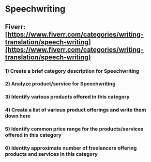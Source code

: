 # Speechwriting
## Fiverr: [https://www.fiverr.com/categories/writing-translation/speech-writing](https://www.fiverr.com/categories/writing-translation/speech-writing)
### 1) Create a brief category description for Speechwriting
### 2) Analyze product/service for Speechwriting
### 3) Identify various products offered in this category
### 4) Create a list of various product offerings and write them down here
### 5) Identify common price range for the products/services offered in this category
### 6) Identity approximate number of freelancers offering products and services in this category
